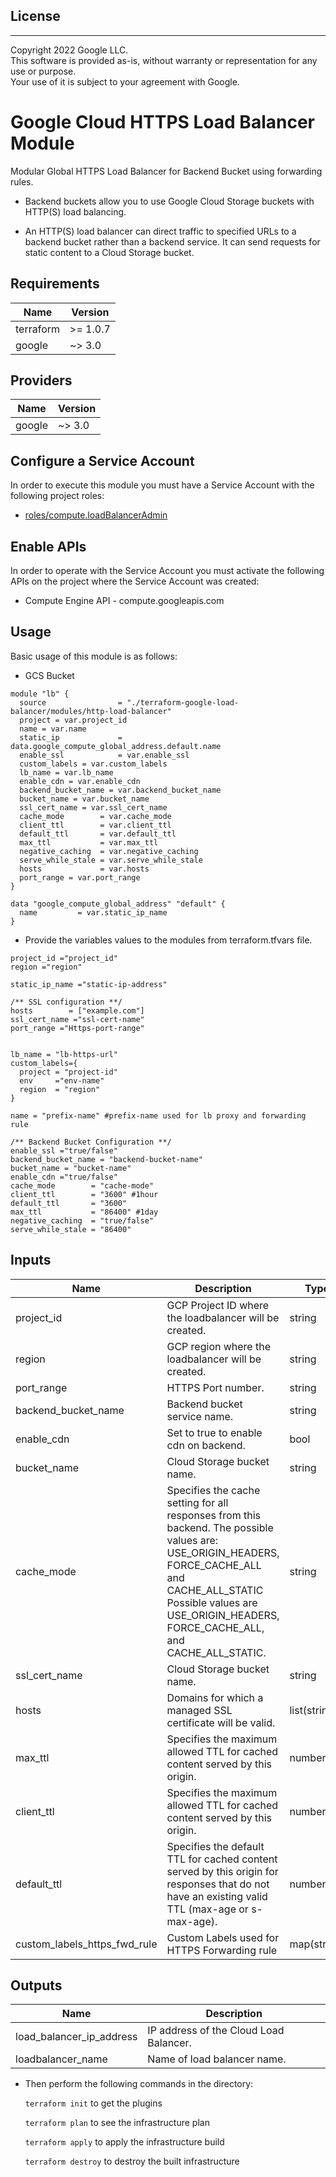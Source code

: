## License
---
Copyright 2022 Google LLC.  
This software is provided as-is, without warranty or representation for any use or purpose.  
Your use of it is subject to your agreement with Google.  

# Google Cloud HTTPS Load Balancer Module

Modular Global HTTPS Load Balancer for Backend Bucket using forwarding rules.

- Backend buckets allow you to use Google Cloud Storage buckets with HTTP(S) load balancing.

- An HTTP(S) load balancer can direct traffic to specified URLs to a backend bucket rather than a backend service. It can send requests for static content to a Cloud Storage bucket.

## Requirements

| Name | Version |
|------|---------|
| terraform | >= 1.0.7 |
| google | ~> 3.0 |

## Providers

| Name | Version |
|------|---------|
| google | ~> 3.0 |

## Configure a Service Account

In order to execute this module you must have a Service Account with the
following project roles:

- [roles/compute.loadBalancerAdmin](https://cloud.google.com/iam/docs/understanding-roles)

## Enable APIs

In order to operate with the Service Account you must activate the following APIs on the project where the Service Account was created:

- Compute Engine API - compute.googleapis.com

## Usage

Basic usage of this module is as follows:

* GCS Bucket

```hcl
module "lb" {
  source                = "./terraform-google-load-balancer/modules/http-load-balancer"
  project = var.project_id
  name = var.name
  static_ip             = data.google_compute_global_address.default.name
  enable_ssl            = var.enable_ssl
  custom_labels = var.custom_labels
  lb_name = var.lb_name
  enable_cdn = var.enable_cdn
  backend_bucket_name = var.backend_bucket_name
  bucket_name = var.bucket_name
  ssl_cert_name = var.ssl_cert_name
  cache_mode        = var.cache_mode 
  client_ttl        = var.client_ttl 
  default_ttl       = var.default_ttl
  max_ttl           = var.max_ttl
  negative_caching  = var.negative_caching
  serve_while_stale = var.serve_while_stale 
  hosts             = var.hosts
  port_range = var.port_range
}

data "google_compute_global_address" "default" {
  name         = var.static_ip_name
}
```

* Provide the variables values to the modules from terraform.tfvars file.

```hcl
project_id ="project_id"
region ="region"

static_ip_name ="static-ip-address"

/** SSL configuration **/
hosts        = ["example.com"]
ssl_cert_name ="ssl-cert-name"
port_range ="Https-port-range"
  

lb_name = "lb-https-url"
custom_labels={
  project = "project-id"
  env     ="env-name"
  region  = "region"
}

name = "prefix-name" #prefix-name used for lb proxy and forwarding rule

/** Backend Bucket Configuration **/
enable_ssl ="true/false"
backend_bucket_name = "backend-bucket-name"
bucket_name = "bucket-name"
enable_cdn ="true/false"
cache_mode        = "cache-mode"
client_ttl        = "3600" #1hour
default_ttl       = "3600"
max_ttl           = "86400" #1day
negative_caching  = "true/false"
serve_while_stale = "86400" 
```

## Inputs

| Name | Description | Type | Default | Required |
|------|-------------|------|---------|:--------:|
| project_id | GCP Project ID where the loadbalancer will be created. | string | - | yes |
| region | GCP region where the loadbalancer will be created. | string | - | yes |
| port_range | HTTPS Port number. | string | - | yes |
| backend_bucket_name | Backend bucket service name. | string | "" | yes |
| enable_cdn | Set to true to enable cdn on backend. | bool | "" | yes |
| bucket_name | Cloud Storage bucket name. | string | "" | yes |
| cache_mode | Specifies the cache setting for all responses from this backend. The possible values are: USE_ORIGIN_HEADERS, FORCE_CACHE_ALL and CACHE_ALL_STATIC Possible values are USE_ORIGIN_HEADERS, FORCE_CACHE_ALL, and CACHE_ALL_STATIC. | string | "" | yes |
| ssl_cert_name | Cloud Storage bucket name. | string | "" | no |
| hosts | Domains for which a managed SSL certificate will be valid. | list(string) | - | yes |
| max_ttl | Specifies the maximum allowed TTL for cached content served by this origin. | number | "" | no |
| client_ttl | Specifies the maximum allowed TTL for cached content served by this origin. | number | "" | no |
| default_ttl | Specifies the default TTL for cached content served by this origin for responses that do not have an existing valid TTL (max-age or s-max-age). | number | "" | no |
| custom_labels_https_fwd_rule | Custom Labels used for HTTPS Forwarding rule | map(string) | "" | no |

## Outputs

| Name | Description |
|------|-------------|
| load_balancer_ip_address | IP address of the Cloud Load Balancer. |
| loadbalancer_name | Name of load balancer name. |


* Then perform the following commands in the directory:

   `terraform init` to get the plugins

   `terraform plan` to see the infrastructure plan

   `terraform apply` to apply the infrastructure build

   `terraform destroy` to destroy the built infrastructure